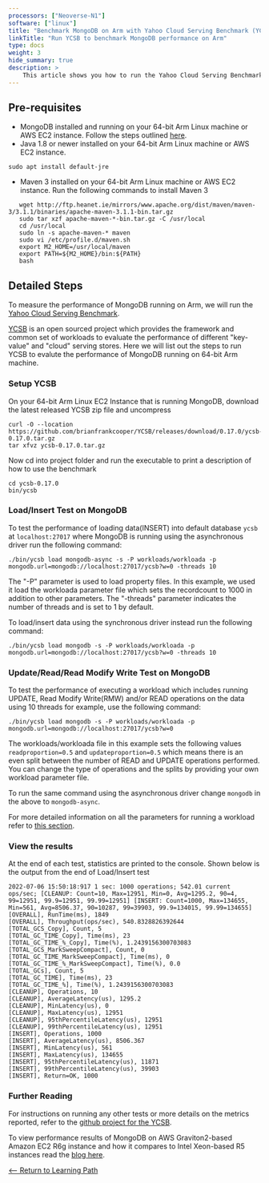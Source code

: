 ```yaml
---
processors: ["Neoverse-N1"]
software: ["linux"]
title: "Benchmark MongoDB on Arm with Yahoo Cloud Serving Benchmark (YCSB)"
linkTitle: "Run YCSB to benchmark MongoDB performance on Arm"
type: docs
weight: 3
hide_summary: true
description: >
    This article shows you how to run the Yahoo Cloud Serving Benchmark on MongoDB to measure performance, such as latency and throughput.
---
```


## Pre-requisites

* MongoDB installed and running on your 64-bit Arm Linux machine or AWS EC2 instance. Follow the steps outlined [here](/cloud/mongodb/mongodb).
* Java 1.8 or newer installed on your 64-bit Arm Linux machine or AWS EC2 instance.
```console
sudo apt install default-jre
```
* Maven 3 installed on your 64-bit Arm Linux machine or AWS EC2 instance. Run the following commands to install Maven 3
```console
   wget http://ftp.heanet.ie/mirrors/www.apache.org/dist/maven/maven-3/3.1.1/binaries/apache-maven-3.1.1-bin.tar.gz
   sudo tar xzf apache-maven-*-bin.tar.gz -C /usr/local
   cd /usr/local
   sudo ln -s apache-maven-* maven
   sudo vi /etc/profile.d/maven.sh
   export M2_HOME=/usr/local/maven
   export PATH=${M2_HOME}/bin:${PATH}
   bash 

```

## Detailed Steps

To measure the performance of MongoDB running on Arm, we will run the [Yahoo Cloud Serving Benchmark](http://github.com/brianfrankcooper/YCSB).

[YCSB](https://research.yahoo.com/news/yahoo-cloud-serving-benchmark/) is an open sourced project which provides the framework and common set of workloads to evaluate the performance of different "key-value" and "cloud" serving stores. Here we will list out the steps to run YCSB to evalute the performance of MongoDB running on 64-bit Arm machine.

### Setup YCSB 

On your 64-bit Arm Linux EC2 Instance that is running MongoDB, download the latest released YCSB zip file and uncompress

```console
curl -O --location https://github.com/brianfrankcooper/YCSB/releases/download/0.17.0/ycsb-0.17.0.tar.gz
tar xfvz ycsb-0.17.0.tar.gz

```

Now cd into project folder and run the executable to print a description of how to use the benchmark

```console
cd ycsb-0.17.0
bin/ycsb

```


### Load/Insert Test on MongoDB

To test the performance of loading data(INSERT) into default database `ycsb` at `localhost:27017` where MongoDB is running using the asynchronous driver run the following command:

```console
./bin/ycsb load mongodb-async -s -P workloads/workloada -p mongodb.url=mongodb://localhost:27017/ycsb?w=0 -threads 10

```
The "-P" parameter is used to load property files. In this example, we used it load the workloada parameter file which sets the recordcount to 1000 in addition to other parameters. The "-threads" parameter indicates the number of threads and is set to 1 by default.


To load/insert data using the synchronous driver instead run the following command:

```console
./bin/ycsb load mongodb -s -P workloads/workloada -p mongodb.url=mongodb://localhost:27017/ycsb?w=0 -threads 10
```



### Update/Read/Read Modify Write Test on MongoDB

To test the performance of executing a workload which includes running UPDATE, Read Modify Write(RMW) and/or READ operations on the data using 10 threads for example, use the following command:

```console
./bin/ycsb load mongodb -s -P workloads/workloada -p mongodb.url=mongodb://localhost:27017/ycsb?w=0
```

The workloads/workloada file in this example sets the following values `readproportion=0.5` and  `updateproportion=0.5` which means there is an even split between the number of READ and UPDATE operations performed. You can change the type of operations and the splits by providing your own workload parameter file.

To run the same command using the asynchronous driver change `mongodb` in the above to `mongodb-async`. 

For more detailed information on all the parameters for running a workload refer to [this section](https://github.com/brianfrankcooper/YCSB/wiki/Running-a-Workload).

### View the results

At the end of each test, statistics are printed to the console. Shown below is the output from the end of Load/Insert test

```
2022-07-06 15:50:18:917 1 sec: 1000 operations; 542.01 current ops/sec; [CLEANUP: Count=10, Max=12951, Min=0, Avg=1295.2, 90=4, 99=12951, 99.9=12951, 99.99=12951] [INSERT: Count=1000, Max=134655, Min=561, Avg=8506.37, 90=10287, 99=39903, 99.9=134015, 99.99=134655]
[OVERALL], RunTime(ms), 1849
[OVERALL], Throughput(ops/sec), 540.8328826392644
[TOTAL_GCS_Copy], Count, 5
[TOTAL_GC_TIME_Copy], Time(ms), 23
[TOTAL_GC_TIME_%_Copy], Time(%), 1.2439156300703083
[TOTAL_GCS_MarkSweepCompact], Count, 0
[TOTAL_GC_TIME_MarkSweepCompact], Time(ms), 0
[TOTAL_GC_TIME_%_MarkSweepCompact], Time(%), 0.0
[TOTAL_GCs], Count, 5
[TOTAL_GC_TIME], Time(ms), 23
[TOTAL_GC_TIME_%], Time(%), 1.2439156300703083
[CLEANUP], Operations, 10
[CLEANUP], AverageLatency(us), 1295.2
[CLEANUP], MinLatency(us), 0
[CLEANUP], MaxLatency(us), 12951
[CLEANUP], 95thPercentileLatency(us), 12951
[CLEANUP], 99thPercentileLatency(us), 12951
[INSERT], Operations, 1000
[INSERT], AverageLatency(us), 8506.367
[INSERT], MinLatency(us), 561
[INSERT], MaxLatency(us), 134655
[INSERT], 95thPercentileLatency(us), 11871
[INSERT], 99thPercentileLatency(us), 39903
[INSERT], Return=OK, 1000

```

### Further Reading

For instructions on running any other tests or more details on the metrics reported, refer to the [github project for the YCSB](https://github.com/brianfrankcooper/YCSB/wiki/).

To view performance results of MongoDB on AWS Graviton2-based Amazon EC2 R6g instance and how it compares to Intel Xeon-based R5 instances read the [blog here](https://community.arm.com/arm-community-blogs/b/operating-systems-blog/posts/mongodb-performance-on-aws-with-the-arm-graviton2).

[<-- Return to Learning Path](/cloud/mongodb/#sections)

